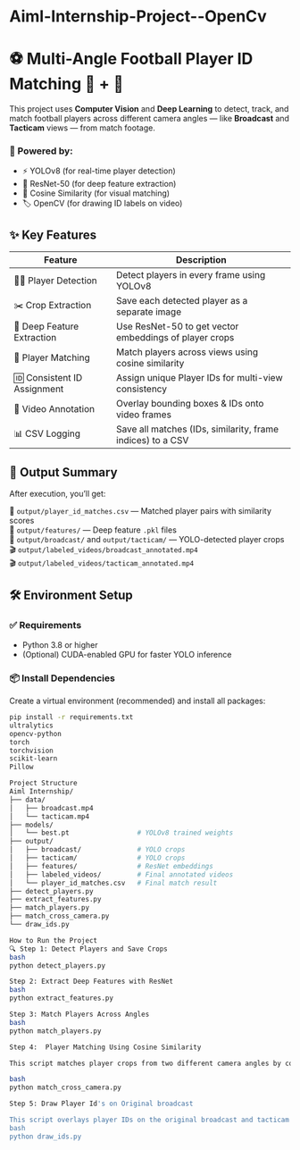 # Aiml-Internship-Project--OpenCv
# ⚽ Multi-Angle Football Player ID Matching 🎥 + 🧠

This project uses **Computer Vision** and **Deep Learning** to detect, track, and match football players across different camera angles — like **Broadcast** and **Tacticam** views — from match footage.

### 🚀 Powered by:
- ⚡ YOLOv8 (for real-time player detection)
- 🧠 ResNet-50 (for deep feature extraction)
- 📏 Cosine Similarity (for visual matching)
- 🏷️ OpenCV (for drawing ID labels on video)


## ✨ Key Features

| Feature | Description |
|--------|-------------|
| 🧍‍♂️ Player Detection | Detect players in every frame using YOLOv8 |
| ✂️ Crop Extraction | Save each detected player as a separate image |
| 🧠 Deep Feature Extraction | Use ResNet-50 to get vector embeddings of player crops |
| 🔁 Player Matching | Match players across views using cosine similarity |
| 🆔 Consistent ID Assignment | Assign unique Player IDs for multi-view consistency |
| 🎨 Video Annotation | Overlay bounding boxes & IDs onto video frames |
| 📊 CSV Logging | Save all matches (IDs, similarity, frame indices) to a CSV |

## 🧪 Output Summary

After execution, you’ll get:

📁 `output/player_id_matches.csv` — Matched player pairs with similarity scores  
📂 `output/features/` — Deep feature `.pkl` files  
📂 `output/broadcast/` and `output/tacticam/` — YOLO-detected player crops  
🎬 `output/labeled_videos/broadcast_annotated.mp4`  
🎬 `output/labeled_videos/tacticam_annotated.mp4`

## 🛠️ Environment Setup

### ✅ Requirements

- Python 3.8 or higher
- (Optional) CUDA-enabled GPU for faster YOLO inference

### 📦 Install Dependencies

Create a virtual environment (recommended) and install all packages:

```bash
pip install -r requirements.txt
ultralytics
opencv-python
torch
torchvision
scikit-learn
Pillow

Project Structure
Aiml Internship/
├── data/
│   ├── broadcast.mp4
│   └── tacticam.mp4
├── models/
│   └── best.pt                 # YOLOv8 trained weights
├── output/
│   ├── broadcast/              # YOLO crops
│   ├── tacticam/               # YOLO crops
│   ├── features/               # ResNet embeddings
│   ├── labeled_videos/         # Final annotated videos
│   └── player_id_matches.csv   # Final match result
├── detect_players.py
├── extract_features.py
├── match_players.py
├── match_cross_camera.py
└── draw_ids.py

How to Run the Project
🔍 Step 1: Detect Players and Save Crops
bash
python detect_players.py

Step 2: Extract Deep Features with ResNet
bash
python extract_features.py

Step 3: Match Players Across Angles
bash
python match_players.py

Step 4:  Player Matching Using Cosine Similarity

This script matches player crops from two different camera angles by comparing their feature embeddings using cosine similarity and prints the top 20 closest pairs.

bash
python match_cross_camera.py

Step 5: Draw Player Id's on Original broadcast

This script overlays player IDs on the original broadcast and tacticam videos using bounding boxes based on matched crops and frame indices.
bash
python draw_ids.py







